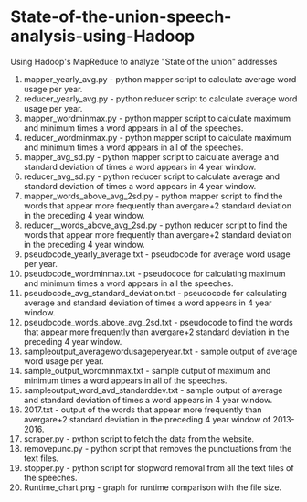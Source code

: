 # State-of-the-union-speech-analysis-using-Hadoop
Using Hadoop's MapReduce to analyze "State of the union" addresses

1. mapper_yearly_avg.py - python mapper script to calculate average word usage per year.
2. reducer_yearly_avg.py - python reducer script to calculate average word usage per year.
3. mapper_wordminmax.py - python mapper script to calculate maximum and minimum times a word appears in all of the speeches.
4. reducer_wordminmax.py - python mapper script to calculate maximum and minimum times a word appears in all of the speeches.
5. mapper_avg_sd.py - python mapper script to calculate average and standard deviation of times a word appears in 4 year window.
6. reducer_avg_sd.py - python reducer script to calculate average and standard deviation of times a word appears in 4 year window.
7. mapper_words_above_avg_2sd.py - python mapper script to find the words that appear more frequently than avergare+2 standard deviation in the preceding 4 year window.
8. reducer__words_above_avg_2sd.py - python reducer script to find the words that appear more frequently than avergare+2 standard deviation in the preceding 4 year window.
9. pseudocode_yearly_average.txt - pseudocode for average word usage per year.
10. pseudocode_wordminmax.txt - pseudocode for calculating maximum and minimum times a word appears in all the speeches.
11. pseudocode_avg_standard_deviation.txt - pseudocode for calculating average and standard deviation of times a word appears in 4 year window.
12. pseudocode_words_above_avg_2sd.txt - pseudocode to find the words that appear more frequently than avergare+2 standard deviation in the preceding 4 year window.
13. sampleoutput_averagewordusageperyear.txt - sample output of average word usage per year.
14. sample_output_wordminmax.txt - sample output of maximum and minimum times a word appears in all of the speeches.
15. sampleoutput_word_avd_standarddev.txt - sample output of average and standard deviation of times a word appears in 4 year window.
16. 2017.txt - output of the words that appear more frequently than avergare+2 standard deviation in the preceding 4 year window of 2013-2016.
17. scraper.py - python script to fetch the data from the website.
18. removepunc.py - python script that removes the punctuations from the text files.
19. stopper.py - python script for stopword removal from all the text files of the speeches.
20. Runtime_chart.png - graph for runtime comparison with the file size.

